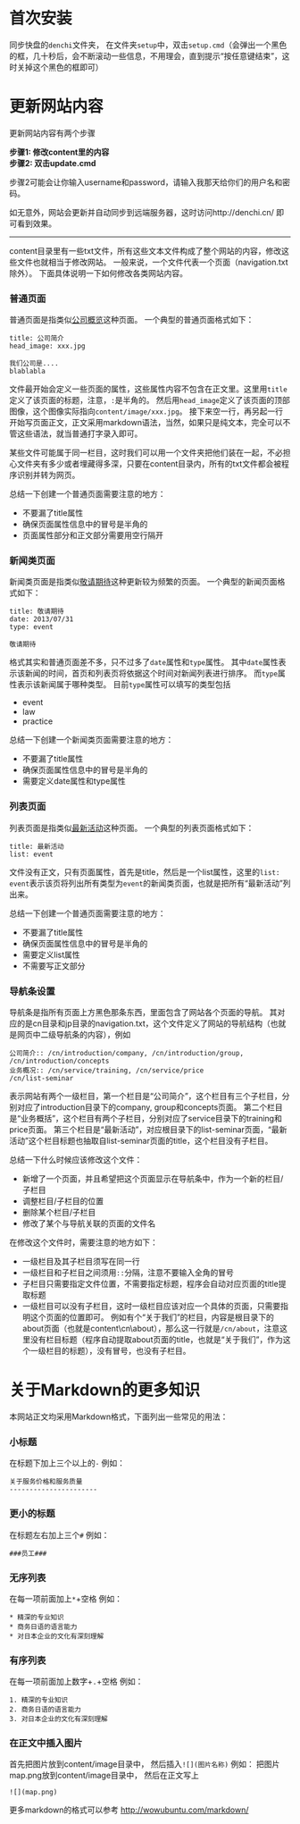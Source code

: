 首次安装
========

同步快盘的```denchi```文件夹，
在文件夹```setup```中，双击```setup.cmd```（会弹出一个黑色的框，几十秒后，会不断滚动一些信息，不用理会，直到提示“按任意键结束”，这时关掉这个黑色的框即可）


更新网站内容
============

更新网站内容有两个步骤

**步骤1: 修改content里的内容**<br/>
**步骤2: 双击update.cmd**

步骤2可能会让你输入username和password，请输入我那天给你们的用户名和密码。

如无意外，网站会更新并自动同步到远端服务器，这时访问http://denchi.cn/ 即可看到效果。

---

content目录里有一些txt文件，所有这些文本文件构成了整个网站的内容，修改这些文件也就相当于修改网站。
一般来说，一个文件代表一个页面（navigation.txt除外）。
下面具体说明一下如何修改各类网站内容。


### 普通页面 ###
普通页面是指类似[公司概览](http://denchi.cn/cn/introduction/company/)这种页面。
一个典型的普通页面格式如下：

```
title: 公司简介
head_image: xxx.jpg

我们公司是....
blablabla
```

文件最开始会定义一些页面的属性，这些属性内容不包含在正文里。这里用```title```定义了该页面的标题，注意，```:```是半角的。
然后用```head_image```定义了该页面的顶部图像，这个图像实际指向```content/image/xxx.jpg```。
接下来空一行，再另起一行开始写页面正文，正文采用markdown语法，当然，如果只是纯文本，完全可以不管这些语法，就当普通打字录入即可。

某些文件可能属于同一栏目，这时我们可以用一个文件夹把他们装在一起，不必担心文件夹有多少或者埋藏得多深，只要在content目录内，所有的txt文件都会被程序识别并转为网页。

总结一下创建一个普通页面需要注意的地方：
* 不要漏了title属性
* 确保页面属性信息中的冒号是半角的
* 页面属性部分和正文部分需要用空行隔开

### 新闻类页面 ###
新闻类页面是指类似[敬请期待](http://denchi.cn/cn/news/hello-denchi/)这种更新较为频繁的页面。
一个典型的新闻页面格式如下：

```
title: 敬请期待
date: 2013/07/31
type: event

敬请期待
```

格式其实和普通页面差不多，只不过多了```date```属性和```type```属性。
其中```date```属性表示该新闻的时间，首页和列表页将依据这个时间对新闻列表进行排序。
而```type```属性表示该新闻属于哪种类型。
目前```type```属性可以填写的类型包括
* event
* law
* practice

总结一下创建一个新闻类页面需要注意的地方：
* 不要漏了title属性
* 确保页面属性信息中的冒号是半角的
* 需要定义date属性和type属性

### 列表页面 ###
列表页面是指类似[最新活动](http://denchi.cn/cn/list-seminar/)这种页面。
一个典型的列表页面格式如下：

```
title: 最新活动
list: event
```

文件没有正文，只有页面属性，首先是title，然后是一个list属性，这里的```list: event```表示该页将列出所有类型为```event```的新闻类页面，也就是把所有“最新活动”列出来。

总结一下创建一个普通页面需要注意的地方：
* 不要漏了title属性
* 确保页面属性信息中的冒号是半角的
* 需要定义list属性
* 不需要写正文部分



### 导航条设置 ###
导航条是指所有页面上方黑色那条东西，里面包含了网站各个页面的导航。
其对应的是cn目录和jp目录的navigation.txt，这个文件定义了网站的导航结构（也就是网页中二级导航条的内容），例如

```
公司简介:: /cn/introduction/company, /cn/introduction/group, /cn/introduction/concepts
业务概况:: /cn/service/training, /cn/service/price
/cn/list-seminar
```
表示网站有两个一级栏目，第一个栏目是“公司简介”，这个栏目有三个子栏目，分别对应了introduction目录下的company, group和concepts页面。
第二个栏目是“业务概括”，这个栏目有两个子栏目，分别对应了service目录下的training和price页面。
第三个栏目是“最新活动”，对应根目录下的list-seminar页面，“最新活动”这个栏目标题也抽取自list-seminar页面的title，这个栏目没有子栏目。

总结一下什么时候应该修改这个文件：
* 新增了一个页面，并且希望把这个页面显示在导航条中，作为一个新的栏目/子栏目
* 调整栏目/子栏目的位置
* 删除某个栏目/子栏目
* 修改了某个与导航关联的页面的文件名

在修改这个文件时，需要注意的地方如下：
* 一级栏目及其子栏目须写在同一行
* 一级栏目和子栏目之间须用```::```分隔，注意不要输入全角的冒号
* 子栏目只需要指定文件位置，不需要指定标题，程序会自动对应页面的title提取标题
* 一级栏目可以没有子栏目，这时一级栏目应该对应一个具体的页面，只需要指明这个页面的位置即可。
  例如有个“关于我们”的栏目，内容是根目录下的about页面（也就是content\cn\about），那么这一行就是```/cn/about```，注意这里没有栏目标题（程序自动提取about页面的title，也就是“关于我们”，作为这个一级栏目的标题），没有冒号，也没有子栏目。
  


关于Markdown的更多知识
======================
本网站正文均采用Markdown格式，下面列出一些常见的用法：

### 小标题 ###
在标题下加上三个以上的```-```
例如：
```
关于服务价格和服务质量
----------------------
```

### 更小的标题 ###
在标题左右加上三个```#```
例如：
```
###员工###
```

### 无序列表 ###
在每一项前面加上```*```+空格
例如：
```
* 精深的专业知识
* 商务日语的语言能力
* 对日本企业的文化有深刻理解
```

### 有序列表 ###
在每一项前面加上数字+```.```+空格
例如：
```
1. 精深的专业知识
2. 商务日语的语言能力
3. 对日本企业的文化有深刻理解
```

### 在正文中插入图片 ###
首先把图片放到content/image目录中，
然后插入```![](图片名称)```
例如：
把图片map.png放到content/image目录中，
然后在正文写上
```
![](map.png)
```

更多markdown的格式可以参考
http://wowubuntu.com/markdown/
